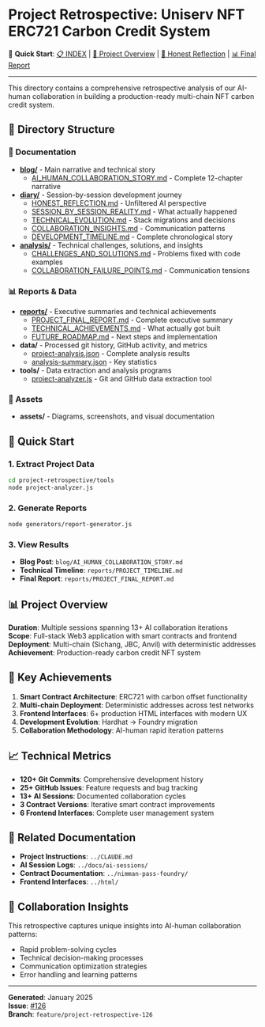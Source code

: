 # Project Retrospective: Uniserv NFT ERC721 Carbon Credit System

🔗 **Quick Start**: [📋 INDEX](index.md) | [📖 Project Overview](PROJECT_OVERVIEW.md) | [📝 Honest Reflection](diary/HONEST_REFLECTION.md) | [📊 Final Report](reports/PROJECT_FINAL_REPORT.md)

---

This directory contains a comprehensive retrospective analysis of our AI-human collaboration in building a production-ready multi-chain NFT carbon credit system.

## 📁 Directory Structure

### 📝 Documentation
- [**blog/**](/blog/ai-human-collaboration-story) - Main narrative and technical story
  - [AI_HUMAN_COLLABORATION_STORY.md](/blog/ai-human-collaboration-story) - Complete 12-chapter narrative
- [**diary/**](diary/HONEST_REFLECTION.md) - Session-by-session development journey  
  - [HONEST_REFLECTION.md](diary/HONEST_REFLECTION.md) - Unfiltered AI perspective
  - [SESSION_BY_SESSION_REALITY.md](diary/SESSION_BY_SESSION_REALITY.md) - What actually happened
  - [TECHNICAL_EVOLUTION.md](diary/TECHNICAL_EVOLUTION.md) - Stack migrations and decisions
  - [COLLABORATION_INSIGHTS.md](diary/COLLABORATION_INSIGHTS.md) - Communication patterns
  - [DEVELOPMENT_TIMELINE.md](diary/DEVELOPMENT_TIMELINE.md) - Complete chronological story
- [**analysis/**](analysis/CHALLENGES_AND_SOLUTIONS.md) - Technical challenges, solutions, and insights
  - [CHALLENGES_AND_SOLUTIONS.md](analysis/CHALLENGES_AND_SOLUTIONS.md) - Problems fixed with code examples
  - [COLLABORATION_FAILURE_POINTS.md](analysis/COLLABORATION_FAILURE_POINTS.md) - Communication tensions

### 📊 Reports & Data
- [**reports/**](reports/PROJECT_FINAL_REPORT.md) - Executive summaries and technical achievements
  - [PROJECT_FINAL_REPORT.md](reports/PROJECT_FINAL_REPORT.md) - Complete executive summary
  - [TECHNICAL_ACHIEVEMENTS.md](reports/TECHNICAL_ACHIEVEMENTS.md) - What actually got built
  - [FUTURE_ROADMAP.md](reports/FUTURE_ROADMAP.md) - Next steps and implementation
- **data/** - Processed git history, GitHub activity, and metrics
  - [project-analysis.json](data/project-analysis.json) - Complete analysis results
  - [analysis-summary.json](data/analysis-summary.json) - Key statistics
- **tools/** - Data extraction and analysis programs
  - [project-analyzer.js](tools/project-analyzer.js) - Git and GitHub data extraction tool

### 🎨 Assets
- **assets/** - Diagrams, screenshots, and visual documentation

## 🚀 Quick Start

### 1. Extract Project Data
```bash
cd project-retrospective/tools
node project-analyzer.js
```

### 2. Generate Reports
```bash
node generators/report-generator.js
```

### 3. View Results
- **Blog Post**: `blog/AI_HUMAN_COLLABORATION_STORY.md`
- **Technical Timeline**: `reports/PROJECT_TIMELINE.md`
- **Final Report**: `reports/PROJECT_FINAL_REPORT.md`

## 📊 Project Overview

**Duration**: Multiple sessions spanning 13+ AI collaboration iterations  
**Scope**: Full-stack Web3 application with smart contracts and frontend  
**Deployment**: Multi-chain (Sichang, JBC, Anvil) with deterministic addresses  
**Achievement**: Production-ready carbon credit NFT system

## 🎯 Key Achievements

1. **Smart Contract Architecture**: ERC721 with carbon offset functionality
2. **Multi-chain Deployment**: Deterministic addresses across test networks
3. **Frontend Interfaces**: 6+ production HTML interfaces with modern UX
4. **Development Evolution**: Hardhat → Foundry migration
5. **Collaboration Methodology**: AI-human rapid iteration patterns

## 📈 Technical Metrics

- **120+ Git Commits**: Comprehensive development history
- **25+ GitHub Issues**: Feature requests and bug tracking
- **13+ AI Sessions**: Documented collaboration cycles
- **3 Contract Versions**: Iterative smart contract improvements
- **6 Frontend Interfaces**: Complete user management system

## 🔗 Related Documentation

- **Project Instructions**: `../CLAUDE.md`
- **AI Session Logs**: `../docs/ai-sessions/`
- **Contract Documentation**: `../nimman-pass-foundry/`
- **Frontend Interfaces**: `../html/`

## 🤝 Collaboration Insights

This retrospective captures unique insights into AI-human collaboration patterns:
- Rapid problem-solving cycles
- Technical decision-making processes
- Communication optimization strategies
- Error handling and learning patterns

---

**Generated**: January 2025  
**Issue**: [#126](https://github.com/alchemycat/uniserv-nft-erc721/issues/126)  
**Branch**: `feature/project-retrospective-126`